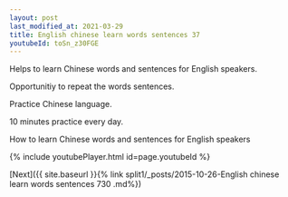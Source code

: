 ```yaml
---
layout: post
last_modified_at: 2021-03-29
title: English chinese learn words sentences 37 
youtubeId: toSn_z30FGE
---
```

 
 
Helps to learn Chinese words and sentences for English speakers.

Opportunitiy to repeat the words sentences. 

Practice Chinese language. 
 
10 minutes practice every day. 
 
How to learn Chinese words and sentences for English speakers 
 
{% include youtubePlayer.html id=page.youtubeId %}
 
 
[Next]({{ site.baseurl }}{% link  split1/_posts/2015-10-26-English chinese learn words sentences 730 .md%})
 
